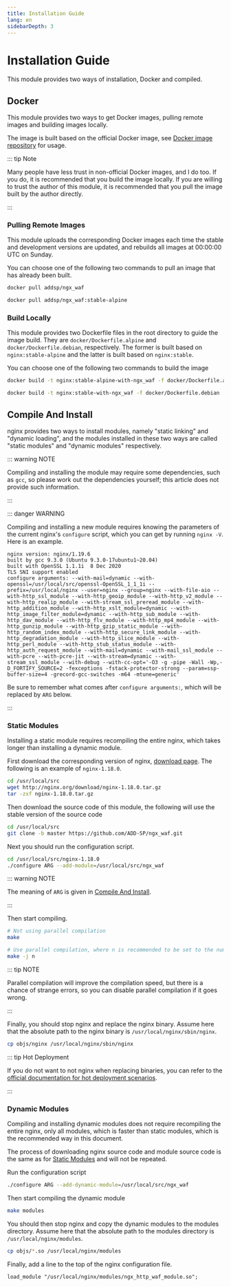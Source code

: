```yaml
---
title: Installation Guide
lang: en
sidebarDepth: 3
---
```


# Installation Guide

This module provides two ways of installation, Docker and compiled.

## Docker

This module provides two ways to get Docker images, pulling remote images and building images locally.

The image is built based on the official Docker image, 
see [Docker image repository](https://hub.docker.com/r/addsp/ngx_waf) for usage.

::: tip Note

Many people have less trust in non-official Docker images, and I do too. 
If you do, it is recommended that you build the image locally.
If you are willing to trust the author of this module, 
it is recommended that you pull the image built by the author directly.

:::

### Pulling Remote Images

This module uploads the corresponding Docker images each time the stable and development versions are updated, 
and rebuilds all images at 00:00:00 UTC on Sunday.

You can choose one of the following two commands to pull an image that has already been built.

```sh
docker pull addsp/ngx_waf

docker pull addsp/ngx_waf:stable-alpine
```

### Build Locally

This module provides two Dockerfile files in the root directory to guide the image build.
They are `docker/Dockerfile.alpine` and `docker/Dockerfile.debian`, respectively.
The former is built based on `nginx:stable-alpine` and the latter is built based on `nginx:stable`.

You can choose one of the following two commands to build the image

```sh
docker build -t nginx:stable-alpine-with-ngx_waf -f docker/Dockerfile.alpine .

docker build -t nginx:stable-with-ngx_waf -f docker/Dockerfile.debian .
```

## Compile And Install

nginx provides two ways to install modules, namely "static linking" and "dynamic loading", 
and the modules installed in these two ways are called "static modules" and "dynamic modules" respectively.

::: warning NOTE

Compiling and installing the module may require some dependencies, 
such as `gcc`, 
so please work out the dependencies yourself; this article does not provide such information.

:::

::: danger WARNING

Compiling and installing a new module requires knowing the parameters of the current nginx's `configure` script, 
which you can get by running `nginx -V`.
Here is an example.

```
nginx version: nginx/1.19.6
built by gcc 9.3.0 (Ubuntu 9.3.0-17ubuntu1~20.04)
built with OpenSSL 1.1.1i  8 Dec 2020
TLS SNI support enabled
configure arguments: --with-mail=dynamic --with-openssl=/usr/local/src/openssl-OpenSSL_1_1_1i --prefix=/usr/local/nginx --user=nginx --group=nginx --with-file-aio --with-http_ssl_module --with-http_geoip_module --with-http_v2_module --with-http_realip_module --with-stream_ssl_preread_module --with-http_addition_module --with-http_xslt_module=dynamic --with-http_image_filter_module=dynamic --with-http_sub_module --with-http_dav_module --with-http_flv_module --with-http_mp4_module --with-http_gunzip_module --with-http_gzip_static_module --with-http_random_index_module --with-http_secure_link_module --with-http_degradation_module --with-http_slice_module --with-http_perl_module --with-http_stub_status_module --with-http_auth_request_module --with-mail=dynamic --with-mail_ssl_module --with-pcre --with-pcre-jit --with-stream=dynamic --with-stream_ssl_module --with-debug --with-cc-opt='-O3 -g -pipe -Wall -Wp,-D_FORTIFY_SOURCE=2 -fexceptions -fstack-protector-strong --param=ssp-buffer-size=4 -grecord-gcc-switches -m64 -mtune=generic'
```

Be sure to remember what comes after `configure arguments:`, which will be replaced by `ARG` below.

:::

### Static Modules

Installing a static module requires recompiling the entire nginx, which takes longer than installing a dynamic module.

First download the corresponding version of nginx, [download page](http://nginx.org/en/download.html).
The following is an example of `nginx-1.18.0`.

```sh
cd /usr/local/src
wget http://nginx.org/download/nginx-1.18.0.tar.gz
tar -zxf nginx-1.18.0.tar.gz
```

Then download the source code of this module, the following will use the stable version of the source code

```sh
cd /usr/local/src
git clone -b master https://github.com/ADD-SP/ngx_waf.git
```

Next you should run the configuration script.

```sh
cd /usr/local/src/nginx-1.18.0
./configure ARG --add-module=/usr/local/src/ngx_waf
```

::: warning NOTE

The meaning of `ARG` is given in [Compile And Install](#compile-and-install).

:::

Then start compiling.

```sh
# Not using parallel compilation
make

# Use parallel compilation, where n is recommended to be set to the number of CPU cores.
make -j n
```

::: tip NOTE

Parallel compilation will improve the compilation speed, but there is a chance of strange errors, 
so you can disable parallel compilation if it goes wrong.

:::

Finally, you should stop nginx and replace the nginx binary.
Assume here that the absolute path to the nginx binary is `/usr/local/nginx/sbin/nginx`.

```sh
cp objs/nginx /usr/local/nginx/sbin/nginx
```

::: tip Hot Deployment

If you do not want to not nginx when replacing binaries, you can refer to the [official documentation for hot deployment scenarios](http://nginx.org/en/docs/control.html).

:::

### Dynamic Modules

Compiling and installing dynamic modules does not require recompiling the entire nginx, 
only all modules, which is faster than static modules, 
which is the recommended way in this document.

The process of downloading nginx source code and module source code is the same as for [Static Modules](#static-modules) and will not be repeated.

Run the configuration script

```sh
./configure ARG --add-dynamic-module=/usr/local/src/ngx_waf
```

Then start compiling the dynamic module

```sh
make modules
```

You should then stop nginx and copy the dynamic modules to the modules directory.
Assume here that the absolute path to the modules directory is `/usr/local/nginx/modules`.

```sh
cp objs/*.so /usr/local/nginx/modules
```

Finally, add a line to the top of the nginx configuration file.

```vim
load_module "/usr/local/nginx/modules/ngx_http_waf_module.so";
```